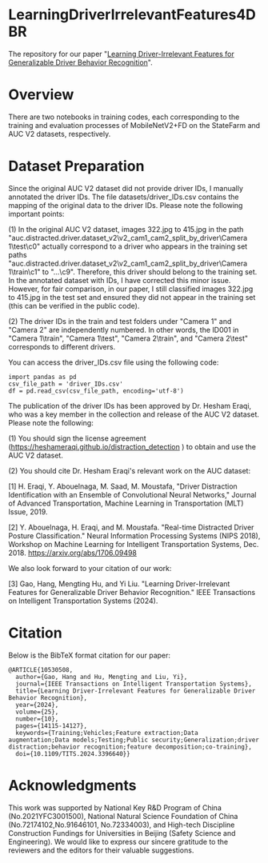 # LearningDriverIrrelevantFeatures4DBR

The repository for our paper "[Learning Driver-Irrelevant Features for Generalizable Driver Behavior Recognition](https://ieeexplore.ieee.org/abstract/document/10530508)".

# Overview

There are two notebooks in training codes, each corresponding to the training and evaluation processes of MobileNetV2+FD on the StateFarm and AUC V2 datasets, respectively.

# Dataset Preparation

Since the original AUC V2 dataset did not provide driver IDs, I manually annotated the driver IDs. The file datasets/driver_IDs.csv contains the mapping of the original data to the driver IDs. Please note the following important points:

(1) In the original AUC V2 dataset, images 322.jpg to 415.jpg in the path "auc.distracted.driver.dataset_v2\v2_cam1_cam2_split_by_driver\Camera 1\test\c0" actually correspond to a driver who appears in the training set paths "auc.distracted.driver.dataset_v2\v2_cam1_cam2_split_by_driver\Camera 1\train\c1" to "...\c9". Therefore, this driver should belong to the training set. In the annotated dataset with IDs, I have corrected this minor issue. However, for fair comparison, in our paper, I still classified images 322.jpg to 415.jpg in the test set and ensured they did not appear in the training set (this can be verified in the public code).

(2) The driver IDs in the train and test folders under "Camera 1" and "Camera 2" are independently numbered. In other words, the ID001 in "Camera 1\train", "Camera 1\test", "Camera 2\train", and "Camera 2\test" corresponds to different drivers.

You can access the driver_IDs.csv file using the following code:
```
import pandas as pd
csv_file_path = 'driver_IDs.csv'
df = pd.read_csv(csv_file_path, encoding='utf-8')
```

The publication of the driver IDs has been approved by Dr. Hesham Eraqi, who was a key member in the collection and release of the AUC V2 dataset. Please note the following: 

(1) You should sign the license agreement (https://heshameraqi.github.io/distraction_detection ) to obtain and use the AUC V2 dataset.

(2) You should cite Dr. Hesham Eraqi's relevant work on the AUC dataset: 

[1] H. Eraqi, Y. Abouelnaga, M. Saad, M. Moustafa, "Driver Distraction Identification with an Ensemble of Convolutional Neural Networks," Journal of Advanced Transportation, Machine Learning in Transportation (MLT) Issue, 2019. 

[2] Y. Abouelnaga, H. Eraqi, and M. Moustafa. "Real-time Distracted Driver Posture Classification." Neural Information Processing Systems (NIPS 2018), Workshop on Machine Learning for Intelligent Transportation Systems, Dec. 2018. https://arxiv.org/abs/1706.09498

We also look forward to your citation of our work: 

[3] Gao, Hang, Mengting Hu, and Yi Liu. "Learning Driver-Irrelevant Features for Generalizable Driver Behavior Recognition." IEEE Transactions on Intelligent Transportation Systems (2024).

# Citation

Below is the BibTeX format citation for our paper:

```
@ARTICLE{10530508,
  author={Gao, Hang and Hu, Mengting and Liu, Yi},
  journal={IEEE Transactions on Intelligent Transportation Systems}, 
  title={Learning Driver-Irrelevant Features for Generalizable Driver Behavior Recognition}, 
  year={2024},
  volume={25},
  number={10},
  pages={14115-14127},
  keywords={Training;Vehicles;Feature extraction;Data augmentation;Data models;Testing;Public security;Generalization;driver distraction;behavior recognition;feature decomposition;co-training},
  doi={10.1109/TITS.2024.3396640}}

```

# Acknowledgments

This work was supported by National Key R&D Program of China (No.2021YFC3001500), National Natural Science Foundation of China (No.72174102,No.91646101, No.72334003), and High-tech Discipline Construction Fundings for Universities in Beijing (Safety Science and Engineering). We would like to express our sincere gratitude to the reviewers and the editors for their valuable suggestions.
